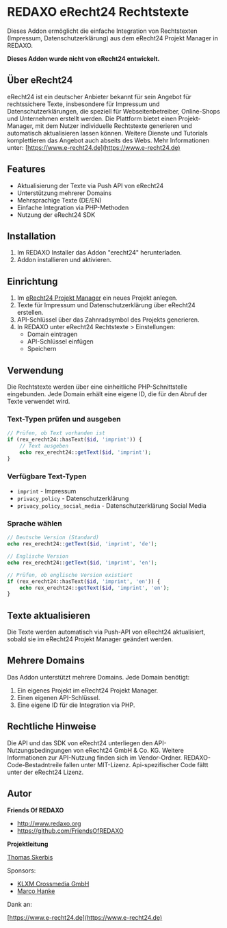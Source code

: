 # REDAXO eRecht24 Rechtstexte

Dieses Addon ermöglicht die einfache Integration von Rechtstexten (Impressum, Datenschutzerklärung) aus dem eRecht24 Projekt Manager in REDAXO.

**Dieses Addon wurde nicht von eRecht24 entwickelt.** 

## Über eRecht24 
eRecht24 ist ein deutscher Anbieter bekannt für sein Angebot für rechtssichere Texte, insbesondere für Impressum und Datenschutzerklärungen, die speziell für Webseitenbetreiber, Online-Shops und Unternehmen erstellt werden. Die Plattform bietet einen Projekt-Manager, mit dem Nutzer individuelle Rechtstexte generieren und automatisch aktualisieren lassen können. Weitere Dienste und Tutorials komplettieren das Angebot auch abseits des Webs. 
Mehr Informationen unter: [https://www.e-recht24.de](https://www.e-recht24.de)


## Features

- Aktualisierung der Texte via Push API von eRecht24
- Unterstützung mehrerer Domains
- Mehrsprachige Texte (DE/EN)
- Einfache Integration via PHP-Methoden
- Nutzung der eRecht24 SDK

## Installation

1. Im REDAXO Installer das Addon "erecht24" herunterladen.
2. Addon installieren und aktivieren.

## Einrichtung

1. Im [eRecht24 Projekt Manager](https://www.e-recht24.de/mitglieder/tools/projekt-manager/) ein neues Projekt anlegen.
2. Texte für Impressum und Datenschutzerklärung über eRecht24 erstellen.
3. API-Schlüssel über das Zahnradsymbol des Projekts generieren.
4. In REDAXO unter eRecht24 Rechtstexte > Einstellungen:
   - Domain eintragen
   - API-Schlüssel einfügen
   - Speichern

## Verwendung

Die Rechtstexte werden über eine einheitliche PHP-Schnittstelle eingebunden. Jede Domain erhält eine eigene ID, die für den Abruf der Texte verwendet wird.

### Text-Typen prüfen und ausgeben

```php
// Prüfen, ob Text vorhanden ist
if (rex_erecht24::hasText($id, 'imprint')) {
    // Text ausgeben
    echo rex_erecht24::getText($id, 'imprint');
}
```

### Verfügbare Text-Typen

- `imprint` - Impressum
- `privacy_policy` - Datenschutzerklärung
- `privacy_policy_social_media` - Datenschutzerklärung Social Media

### Sprache wählen

```php
// Deutsche Version (Standard)
echo rex_erecht24::getText($id, 'imprint', 'de');

// Englische Version
echo rex_erecht24::getText($id, 'imprint', 'en');

// Prüfen, ob englische Version existiert
if (rex_erecht24::hasText($id, 'imprint', 'en')) {
    echo rex_erecht24::getText($id, 'imprint', 'en');
}
```

## Texte aktualisieren

Die Texte werden automatisch via Push-API von eRecht24 aktualisiert, sobald sie im eRecht24 Projekt Manager geändert werden.

## Mehrere Domains

Das Addon unterstützt mehrere Domains. Jede Domain benötigt:
1. Ein eigenes Projekt im eRecht24 Projekt Manager.
2. Einen eigenen API-Schlüssel.
3. Eine eigene ID für die Integration via PHP.


## Rechtliche Hinweise
Die API und das SDK von eRecht24 unterliegen den API-Nutzungsbedingungen von eRecht24 GmbH & Co. KG. Weitere Informationen zur API-Nutzung finden sich im Vendor-Ordner.
REDAXO-Code-Bestadntreile fallen unter MIT-Lizenz. Api-spezifischer Code fältt unter der eRecht24 Lizenz.

## Autor

**Friends Of REDAXO**

* http://www.redaxo.org
* https://github.com/FriendsOfREDAXO

**Projektleitung**

[Thomas Skerbis](https://github.com/skerbis)

Sponsors: 

- [KLXM Crossmedia GmbH](https://klxm.de)
- [Marco Hanke](https://github.com/marcohanke)

Dank an: 

[https://www.e-recht24.de](https://www.e-recht24.de)





